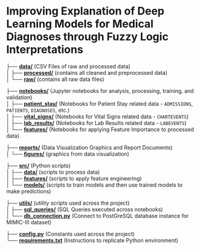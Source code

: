 # Improving Explanation of Deep Learning Models for Medical Diagnoses through Fuzzy  Logic Interpretations

├── [**data/**](./data) (CSV Files of raw and processed data) <br>
│   ├── [**processed/**](./data/processed) (contains all cleaned and preprocessed data)<br>
│   └── [**raw/**](./data/raw) (contains all raw data files)<br>

├── [**notebooks/**](./notebooks) (Jupyter notebooks for analysis, processing, training, and validation)<br>
│   ├── [**patient_stay/**](./notebooks/patient_stay) (Notebooks for Patient Stay related data - `ADMISSIONS`, `PATIENTS`, `DIAGNOSES`, etc.)<br>
│   ├── [**vital_signs/**](./notebooks/vital_signs) (Notebooks for Vital Signs related data - `CHARTEVENTS`)<br>
│   ├── [**lab_results/**](./notebooks/lab_results) (Notebooks for Lab Results related data - `LABEVENTS`)<br>
│   └── [**features/**](./notebooks/features) (Notebooks for applying Feature Importance to processed data)<br>

├── [**reports/**](./reports) (Data Visualization Graphics and Report Documents)<br>
│   └── [**figures/**](./reports/figures) (graphics from data visualization)<br>

├── [**src/**](./src) (Python scripts)<br>
│   ├── [**data/**](./src/data) (scripts to process data)<br>
│   ├── [**features/**](./src/features) (scripts to apply feature engineering)<br>
│   └── [**models/**](./src/models) (scripts to train models and then use trained models to make predictions)<br>

├── [**utils/**](./utils/) (utility scripts used across the project)<br>
│   ├── [**sql_queries/**](./utils/sql_queries) (SQL Queries executed across notebooks)<br>
│   └── [**db_connection.py**](./utils/db_connection.py) (Connect to PostGreSQL database instance for MIMIC-III dataset)<br>

├── [**config.py**](./config.py) (Constants used across the project)<br>
└── [**requirements.txt**](./requirements.txt) (Instructions to replicate Python environment)<br>
